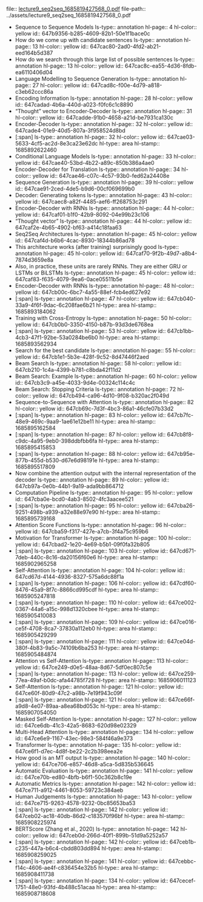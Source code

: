 file:: [lecture9_seq2seq_1685819427568_0.pdf](../assets/lecture9_seq2seq_1685819427568_0.pdf)
file-path:: ../assets/lecture9_seq2seq_1685819427568_0.pdf

- Sequence to Sequence Models
  ls-type:: annotation
  hl-page:: 4
  hl-color:: yellow
  id:: 647b9356-b285-4609-82b1-50e1f1bace0c
- How do we come up with candidate sentences
  ls-type:: annotation
  hl-page:: 13
  hl-color:: yellow
  id:: 647cac80-2ad0-4fd2-ab21-eed164b5d387
- How do we search through this large list of possible sentences
  ls-type:: annotation
  hl-page:: 13
  hl-color:: yellow
  id:: 647cac8c-ea55-4d36-8fdb-ea6110406d04
- Language Modelling to Sequence Generation
  ls-type:: annotation
  hl-page:: 27
  hl-color:: yellow
  id:: 647cad8c-f00e-4d79-a818-c3eb62ccc86a
- Encoding Information
  ls-type:: annotation
  hl-page:: 28
  hl-color:: yellow
  id:: 647cadad-4b6a-440d-a023-f0fc6c1c8890
- “Thought” vector to Encoder-Decoder
  ls-type:: annotation
  hl-page:: 31
  hl-color:: yellow
  id:: 647cadde-91b0-4658-a21d-be7931ca130c
- Encoder-Decoder
  ls-type:: annotation
  hl-page:: 32
  hl-color:: yellow
  id:: 647cade4-01e9-40d5-807a-3f958524d8bd
- [:span]
  ls-type:: annotation
  hl-page:: 32
  hl-color:: yellow
  id:: 647cae03-5633-4cf5-ac2d-8e3ca23e62dc
  hl-type:: area
  hl-stamp:: 1685892622460
- Conditional Language Models
  ls-type:: annotation
  hl-page:: 33
  hl-color:: yellow
  id:: 647cae40-53bd-4b22-a89c-850b386a4ae0
- Encoder-Decoder for Translation
  ls-type:: annotation
  hl-page:: 34
  hl-color:: yellow
  id:: 647cae46-c07c-4c57-93b0-fed62a24408e
- Sequence Generation
  ls-type:: annotation
  hl-page:: 39
  hl-color:: yellow
  id:: 647cae91-2ced-4de5-b9d6-00cf069699b0
- Decoder: Generating tokens
  ls-type:: annotation
  hl-page:: 43
  hl-color:: yellow
  id:: 647caec8-a82f-4485-aef6-ff268753c291
- Encoder-Decoder with RNNs
  ls-type:: annotation
  hl-page:: 44
  hl-color:: yellow
  id:: 647caf01-b1f0-42b9-8092-04e99b23c106
- “Thought vector”
  ls-type:: annotation
  hl-page:: 44
  hl-color:: yellow
  id:: 647caf2e-4b65-4902-bf63-a414c18faa63
- Seq2Seq Architectures
  ls-type:: annotation
  hl-page:: 45
  hl-color:: yellow
  id:: 647caf4d-b6b6-4cac-8930-18344b86ad78
- This architecture works (after training) surprisingly good 
  ls-type:: annotation
  hl-page:: 45
  hl-color:: yellow
  id:: 647caf70-9f2b-49d7-a8b4-7874d3659e8a
- Also, in practice, these units are rarely RNNs. They are either GRU or LSTMs or BiLSTMs
  ls-type:: annotation
  hl-page:: 45
  hl-color:: yellow
  id:: 647caf83-f635-4079-9ea6-0ace05511b5e
- Encoder-Decoder with RNNs
  ls-type:: annotation
  hl-page:: 48
  hl-color:: yellow
  id:: 647cb00c-6bc7-4a55-88ef-fcb4ed627e92
- [:span]
  ls-type:: annotation
  hl-page:: 47
  hl-color:: yellow
  id:: 647cb040-33a9-4f6f-9dac-6c208fae6b21
  hl-type:: area
  hl-stamp:: 1685893184062
- Training with Cross-Entropy
  ls-type:: annotation
  hl-page:: 50
  hl-color:: yellow
  id:: 647cb0b0-3350-4150-b87b-93d3de6768ea
- [:span]
  ls-type:: annotation
  hl-page:: 53
  hl-color:: yellow
  id:: 647cb1bb-4cb3-47f1-92be-53a0284be6b0
  hl-type:: area
  hl-stamp:: 1685893562934
- Search for the best candidate
  ls-type:: annotation
  hl-page:: 55
  hl-color:: yellow
  id:: 647cb1e1-5b3e-428f-9c52-8d47446f2aed
- Beam Search
  ls-type:: annotation
  hl-page:: 58
  hl-color:: yellow
  id:: 647cb210-1c4a-4399-b781-c8bda42f11d2
- Beam Search: Example
  ls-type:: annotation
  hl-page:: 60
  hl-color:: yellow
  id:: 647cb3c9-a45e-4033-9d4e-00324c114c4c
- Beam Search: Stopping Criteria
  ls-type:: annotation
  hl-page:: 72
  hl-color:: yellow
  id:: 647cb494-ca96-4d10-9f08-b320ac2f049d
- Sequence-to-Sequence with Attention
  ls-type:: annotation
  hl-page:: 82
  hl-color:: yellow
  id:: 647cb69c-7d3f-4bc3-86a1-46cfe07b33d2
- [:span]
  ls-type:: annotation
  hl-page:: 83
  hl-color:: yellow
  id:: 647cb7fc-48e9-469c-9aa9-1ae61e12be11
  hl-type:: area
  hl-stamp:: 1685895162584
- [:span]
  ls-type:: annotation
  hl-page:: 87
  hl-color:: yellow
  id:: 647cb8f8-c9dc-4a95-9eb0-398ddbfbb6fa
  hl-type:: area
  hl-stamp:: 1685895415853
- [:span]
  ls-type:: annotation
  hl-page:: 88
  hl-color:: yellow
  id:: 647cb95e-877b-455d-b530-d67e6d98191e
  hl-type:: area
  hl-stamp:: 1685895517809
- Now combine the attention output with the internal representation of the decoder
  ls-type:: annotation
  hl-page:: 89
  hl-color:: yellow
  id:: 647cb97a-0e0b-44b1-9a19-ada9bb864712
- Computation Pipeline
  ls-type:: annotation
  hl-page:: 95
  hl-color:: yellow
  id:: 647cba0e-bcd0-4ab3-8502-4fc3aacee521
- [:span]
  ls-type:: annotation
  hl-page:: 95
  hl-color:: yellow
  id:: 647cba26-9251-498b-a939-a32e88e97e90
  hl-type:: area
  hl-stamp:: 1685895739168
- Attention Score Functions
  ls-type:: annotation
  hl-page:: 96
  hl-color:: yellow
  id:: 647cba59-f317-427e-a7cb-3f4a75c959b6
- Motivation for Transformer
  ls-type:: annotation
  hl-page:: 100
  hl-color:: yellow
  id:: 647cbad2-1e20-4e69-b5b1-09f0fa32b805
- [:span]
  ls-type:: annotation
  hl-page:: 103
  hl-color:: yellow
  id:: 647cd671-7deb-440c-8c16-da20156f60e6
  hl-type:: area
  hl-stamp:: 1685902965258
- Self-Attention
  ls-type:: annotation
  hl-page:: 104
  hl-color:: yellow
  id:: 647cd67d-4144-4936-8327-575a6dc88f1a
- [:span]
  ls-type:: annotation
  hl-page:: 106
  hl-color:: yellow
  id:: 647cdf60-8476-45a9-8f7c-8866cd995cdf
  hl-type:: area
  hl-stamp:: 1685905247818
- [:span]
  ls-type:: annotation
  hl-page:: 110
  hl-color:: yellow
  id:: 647ce002-0367-44a6-a15c-998d1320cbee
  hl-type:: area
  hl-stamp:: 1685905410083
- [:span]
  ls-type:: annotation
  hl-page:: 109
  hl-color:: yellow
  id:: 647ce016-ce5f-4708-8ca7-37830a112eb0
  hl-type:: area
  hl-stamp:: 1685905429299
- [:span]
  ls-type:: annotation
  hl-page:: 111
  hl-color:: yellow
  id:: 647ce04d-380f-4b83-9a5c-74109b6ba253
  hl-type:: area
  hl-stamp:: 1685905484874
- Attention vs Self-Attention
  ls-type:: annotation
  hl-page:: 113
  hl-color:: yellow
  id:: 647ce249-d0e5-48aa-8d67-5df0ec807c5e
- [:span]
  ls-type:: annotation
  hl-page:: 113
  hl-color:: yellow
  id:: 647ce259-77ea-49af-b0dc-afa44785f728
  hl-type:: area
  hl-stamp:: 1685906011123
- Self-Attention
  ls-type:: annotation
  hl-page:: 121
  hl-color:: yellow
  id:: 647ce60f-80d9-47c2-a98b-7e19f943c09f
- [:span]
  ls-type:: annotation
  hl-page:: 121
  hl-color:: yellow
  id:: 647ce66f-a9d8-4e07-89aa-a8ea68bd053c
  hl-type:: area
  hl-stamp:: 1685907054050
- Masked Self-Attention
  ls-type:: annotation
  hl-page:: 127
  hl-color:: yellow
  id:: 647ce6db-41c3-42a5-8683-620d98e02329
- Multi-Head Attention
  ls-type:: annotation
  hl-page:: 134
  hl-color:: yellow
  id:: 647ce6e9-1167-43ec-98e3-584f46a9e373
- Transformer
  ls-type:: annotation
  hl-page:: 135
  hl-color:: yellow
  id:: 647ce6f1-d7ec-4d8f-be22-2c2b398eea2e
- How good is an MT output
  ls-type:: annotation
  hl-page:: 140
  hl-color:: yellow
  id:: 647ce706-e857-46d8-a5ca-5d835b536645
- Automatic Evaluation
  ls-type:: annotation
  hl-page:: 141
  hl-color:: yellow
  id:: 647ce70b-ed80-4bfb-b6f1-50c362b8c19e
- Automatic Metrics
  ls-type:: annotation
  hl-page:: 142
  hl-color:: yellow
  id:: 647ce711-a912-4461-8053-59723c384aeb
- Human Judgements
  ls-type:: annotation
  hl-page:: 143
  hl-color:: yellow
  id:: 647ce715-9263-4578-9232-0bc85653ba53
- [:span]
  ls-type:: annotation
  hl-page:: 142
  hl-color:: yellow
  id:: 647ceb02-ac18-40db-86d2-c183570f96bf
  hl-type:: area
  hl-stamp:: 1685908225974
- BERTScore (Zhang et al., 2020)
  ls-type:: annotation
  hl-page:: 142
  hl-color:: yellow
  id:: 647ceb0d-266d-40f1-899b-51d9a5252a57
- [:span]
  ls-type:: annotation
  hl-page:: 142
  hl-color:: yellow
  id:: 647ceb1b-c235-447a-b6c4-cbdd803dd894
  hl-type:: area
  hl-stamp:: 1685908259025
- [:span]
  ls-type:: annotation
  hl-page:: 141
  hl-color:: yellow
  id:: 647cebbc-f14c-4606-ae4f-c836454e32b5
  hl-type:: area
  hl-stamp:: 1685908411738
- [:span]
  ls-type:: annotation
  hl-page:: 134
  hl-color:: yellow
  id:: 647cecef-1751-48e0-93fd-4b488c51acaa
  hl-type:: area
  hl-stamp:: 1685908718608